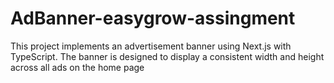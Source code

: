 # AdBanner-easygrow-assingment
This project implements an advertisement banner  using Next.js with TypeScript. The banner is designed to display a consistent width and height across all ads on the home page
